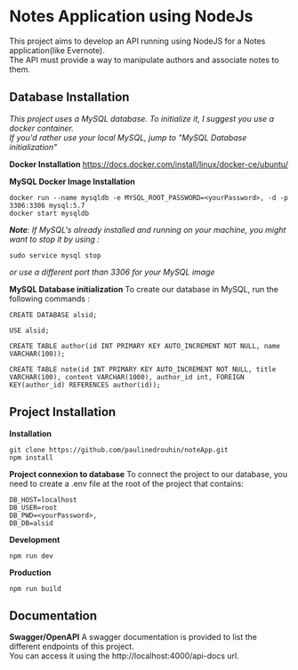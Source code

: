 **Notes Application using NodeJs**
======
This project aims to develop an API running using NodeJS for a Notes application(like Evernote).<br />
The API must provide a way to manipulate authors and associate notes to them.

**Database Installation** 
----------
_This project uses a MySQL database. To initialize it, I suggest you use a docker container._<br />
_If you'd rather use your local MySQL, jump to "MySQL Database initialization"_

**Docker Installation** 
https://docs.docker.com/install/linux/docker-ce/ubuntu/

**MySQL Docker Image Installation** 
```
docker run --name mysqldb -e MYSQL_ROOT_PASSWORD=<yourPassword>, -d -p 3306:3306 mysql:5.7  
docker start mysqldb
```

_**Note**: If MySQL's already installed and running on your machine, you might want to stop it by using :_
```
sudo service mysql stop
```
_or use a different port than 3306 for your MySQL image_

**MySQL Database initialization** 
To create our database in MySQL, run the following commands : 

```
CREATE DATABASE alsid;
```

```
USE alsid;
```

```
CREATE TABLE author(id INT PRIMARY KEY AUTO_INCREMENT NOT NULL, name VARCHAR(100));
```

```
CREATE TABLE note(id INT PRIMARY KEY AUTO_INCREMENT NOT NULL, title VARCHAR(100), content VARCHAR(1000), author_id int, FOREIGN KEY(author_id) REFERENCES author(id));
```


**Project Installation**
--------
**Installation**
```
git clone https://github.com/paulinedrouhin/noteApp.git
npm install
```

**Project connexion to database**
To connect the project to our database, you need to create a .env file at the root of the project that contains:
```
DB_HOST=localhost
DB_USER=root
DB_PWD=<yourPassword>,
DB_DB=alsid
```

**Development**
```
npm run dev
```

**Production**
```
npm run build
```

**Documentation**
----------
**Swagger/OpenAPI** 
A swagger documentation is provided to list the different endpoints of this project. <br />
You can access it using the http://localhost:4000/api-docs url. 

